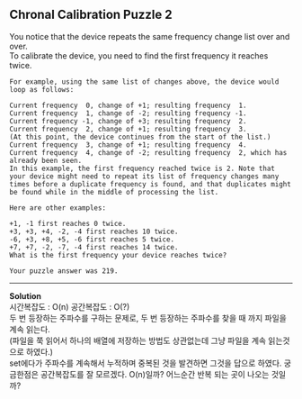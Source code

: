 ## Chronal Calibration Puzzle 2

You notice that the device repeats the same frequency change list over and over.  
To calibrate the device, you need to find the first frequency it reaches twice.


```
For example, using the same list of changes above, the device would loop as follows:

Current frequency  0, change of +1; resulting frequency  1.
Current frequency  1, change of -2; resulting frequency -1.
Current frequency -1, change of +3; resulting frequency  2.
Current frequency  2, change of +1; resulting frequency  3.
(At this point, the device continues from the start of the list.)
Current frequency  3, change of +1; resulting frequency  4.
Current frequency  4, change of -2; resulting frequency  2, which has already been seen.
In this example, the first frequency reached twice is 2. Note that your device might need to repeat its list of frequency changes many times before a duplicate frequency is found, and that duplicates might be found while in the middle of processing the list.

Here are other examples:

+1, -1 first reaches 0 twice.
+3, +3, +4, -2, -4 first reaches 10 twice.
-6, +3, +8, +5, -6 first reaches 5 twice.
+7, +7, -2, -7, -4 first reaches 14 twice.
What is the first frequency your device reaches twice?

Your puzzle answer was 219.
```

---------------------------

**Solution**  
시간복잡도 : O(n) 공간복잡도 : O(?)  
두 번 등장하는 주파수를 구하는 문제로, 두 번 등장하는 주파수를 찾을 때 까지 파일을 계속 읽는다.  
(파일을 쭉 읽어서 하나의 배열에 저장하는 방법도 상관없는데 그냥 파일을 계속 읽는것으로 하였다.)  
set에다가 주파수를 계속해서 누적하며 중복된 것을 발견하면 그것을 답으로 하였다.
궁금한점은 공간복잡도를 잘 모르겠다. O(n)일까? 어느순간 반복 되는 곳이 나오는 것일까?